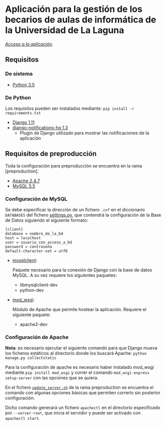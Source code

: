 # Aplicación para la gestión de los becarios de aulas de informática de la Universidad de La Laguna

*[Acceso a la aplicación](https://gestion.osl.ull.es)*.

## Requisitos

### De sistema
* [Python 3.5](https://www.python.org/)

### De Python
Los requisitos pueden ser instalados mediante: `pip install -r requirements.txt`
* [Django 1.11](https://www.djangoproject.com/)
* [django-notifications-hq 1.3](https://github.com/django-notifications/django-notifications)
  * Plugin de Django utilizado para mostrar las notificaciones de la aplicación

## Requisitos de preproducción

Toda la configuración para preproducción se encuentra en la rama [preproduction].

* [Apache 2.4.7](https://httpd.apache.org/)
* [MySQL 5.5](https://www.mysql.com/)

### Configuración de MySQL
Se debe especificar la dirección de un fichero `.cnf` en el diccionario `DATABASES` del fichero [settings.py](gespai/settings.py), que contendrá la configuración de la Base de Datos siguiendo el siguiente formato:

```
[client]
database = nombre_de_la_bd
host = localhost
user = usuario_con_acceso_a_bd
password = contraseña
default-character-set = utf8
```

* [mysqlclient](https://github.com/PyMySQL/mysqlclient-python):

    Paquete necesario para la conexión de Django con la base de datos MySQL. A su vez requiere los siguientes paquetes:
    * libmysqlclient-dev
    * python-dev


* [mod_wsgi](https://modwsgi.readthedocs.io/en/develop/installation.html):

    Módulo de Apache que permite hostear la aplicación. Requiere el siguiente paquete:
    * apache2-dev

### Configuración de Apache

**Nota**: es necesario ejecutar el siguiente comando para que Django mueva los ficheros estáticos al directorio donde los buscará Apache: `python manage.py collectstatic`

Para la configuración de apache es necesario haber instalado mod\_wsgi mediante `pip install mod_wsgi` y correr el comando `mod_wsgi-express setup-server` con las opciones que se quiera.

En el fichero [`update_server.sh`](update_server.sh) de la rama preproduction se encuentra el comando con algunas opciones básicas que permiten correrlo sin posterior configuración.

Dicho comando generará un fichero `apachectl` en el directorio especificado por `--server-root`, que inicia el servidor y puede ser activado con `apachectl start`.
